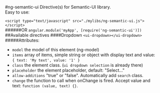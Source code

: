 #ng-semantic-ui
Directive(s) for Semantic-UI library.  
Easy to use:

`<script type="text/javascript" src="./mylibs/ng-semantic-ui.js"></script>`  
######OR
`angular.module('myApp', [require('ng-semantic-ui')])`  
##Available directives
####Dropdown
`<ui-dropdown></ui-dropdown>`
#####Attributes:
- `model` the model of this element (ng-model)
- `items` array of items, simple string or object with display text and value: `{ text: 'My text', value: '1' }`
- `class` the element class. (`ui dropdown selection` is already there)
- `placeholder` the element placeholder, default: "Select..."
- `allow-additions` "true" or "false". Automatically add `search` class.
- `change` the function to call when onChange is fired. Accept value and text: `function (value, text) {}`.